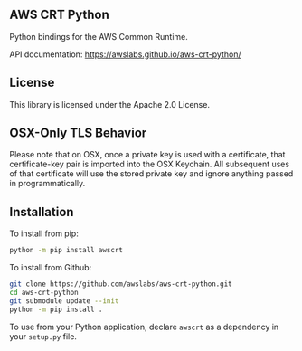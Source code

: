 ## AWS CRT Python

Python bindings for the AWS Common Runtime.

API documentation: https://awslabs.github.io/aws-crt-python/

## License

This library is licensed under the Apache 2.0 License.

## OSX-Only TLS Behavior

Please note that on OSX, once a private key is used with a certificate, that certificate-key pair is imported into the OSX Keychain.  All subsequent uses of that certificate will use the stored private key and ignore anything passed in programmatically.

## Installation

To install from pip:
````bash
python -m pip install awscrt
````

To install from Github:
````bash
git clone https://github.com/awslabs/aws-crt-python.git
cd aws-crt-python
git submodule update --init
python -m pip install .
````

To use from your Python application, declare `awscrt` as a dependency in your `setup.py` file.
